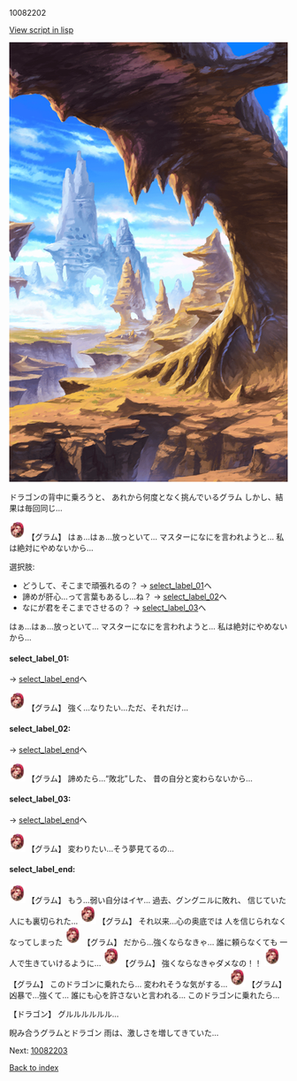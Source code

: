 10082202

[View script in lisp](../scripts/10082202.txt)

![wild.png](../images/backgrounds/wild.png)

ドラゴンの背中に乗ろうと、
あれから何度となく挑んでいるグラム
しかし、結果は毎回同じ…

<img src="../images/units/100821.png" alt="100821.png" height="34"/>
【グラム】
はぁ…はぁ…放っといて…
マスターになにを言われようと…
私は絶対にやめないから…

選択肢:
- どうして、そこまで頑張れるの？ → [select_label_01](#select_label_01)へ
- 諦めが肝心…って言葉もあるし…ね？ → [select_label_02](#select_label_02)へ
- なにが君をそこまでさせるの？ → [select_label_03](#select_label_03)へ

はぁ…はぁ…放っといて…
マスターになにを言われようと…
私は絶対にやめないから…

#### select_label_01:
 → [select_label_end](#select_label_end)へ

<img src="../images/units/100821.png" alt="100821.png" height="34"/>
【グラム】
強く…なりたい…ただ、それだけ…

#### select_label_02:
 → [select_label_end](#select_label_end)へ

<img src="../images/units/100821.png" alt="100821.png" height="34"/>
【グラム】
諦めたら…“敗北”した、
昔の自分と変わらないから…

#### select_label_03:
 → [select_label_end](#select_label_end)へ

<img src="../images/units/100821.png" alt="100821.png" height="34"/>
【グラム】
変わりたい…そう夢見てるの…

#### select_label_end:

<img src="../images/units/100821.png" alt="100821.png" height="34"/>
【グラム】
もう…弱い自分はイヤ…
過去、グングニルに敗れ、
信じていた人にも裏切られた…

<img src="../images/units/100821.png" alt="100821.png" height="34"/>
【グラム】
それ以来…心の奥底では
人を信じられなくなってしまった

<img src="../images/units/100821.png" alt="100821.png" height="34"/>
【グラム】
だから…強くならなきゃ…
誰に頼らなくても
一人で生きていけるように…

<img src="../images/units/100821.png" alt="100821.png" height="34"/>
【グラム】
強くならなきゃダメなの！！

<img src="../images/units/100821.png" alt="100821.png" height="34"/>
【グラム】
このドラゴンに乗れたら…
変われそうな気がする…

<img src="../images/units/100821.png" alt="100821.png" height="34"/>
【グラム】
凶暴で…強くて…
誰にも心を許さないと言われる…
このドラゴンに乗れたら…

【ドラゴン】
グルルルルルル…

睨み合うグラムとドラゴン
雨は、激しさを増してきていた…

Next: [10082203](10082203.md)

[Back to index](index.md)
